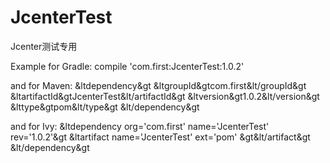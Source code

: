 # JcenterTest
Jcenter测试专用

Example for Gradle:
compile 'com.first:JcenterTest:1.0.2'

and for Maven:
&ltdependency&gt
  &ltgroupId&gtcom.first&lt/groupId&gt
  &ltartifactId&gtJcenterTest&lt/artifactId&gt
  &ltversion&gt1.0.2&lt/version&gt
  &lttype&gtpom&lt/type&gt
&lt/dependency&gt

and for Ivy:
&ltdependency org='com.first' name='JcenterTest' rev='1.0.2'&gt
  &ltartifact name='JcenterTest' ext='pom' &gt&lt/artifact&gt
&lt/dependency&gt
